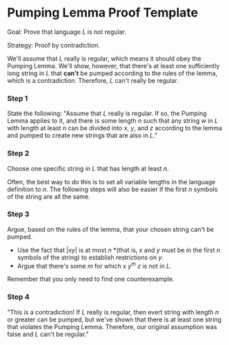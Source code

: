 # Pumping Lemma Proof Template

Goal: Prove that language *L* is not regular.

Strategy: Proof by contradiction.

We'll assume that *L* really is regular, which means it should obey the Pumping Lemma. We'll show, however, that there's at least one sufficiently long string in *L* that **can't** be pumped according to the rules of the lemma, which is a contradiction. Therefore, *L* can't really be regular.

### Step 1

State the following: "Assume that *L* really is regular. If so, the Pumping Lemma applies to it, and there is some length *n* such that any string *w* in *L* with length at least *n* can be divided into *x*, *y*, and *z* according to the lemma and pumped to create new strings that are also in *L*."

### Step 2

Choose one specific string in *L* that has length at least *n*.

Often, the best way to do this is to set all variable lengths in the language definition to *n*. The following steps will also be easier if the first *n* symbols of the string are all the same.

### Step 3

Argue, based on the rules of the lemma, that your chosen string can't be pumped.

- Use the fact that |*xy*| is at most *n* *(that is, *x* and *y* must be in the first *n* symbols of the string) to establish restrictions on *y*.
- Argue that there's some *m* for which *x* *y*<sup>*m*</sup> *z* is not in *L*.

Remember that you only need to find one counterexample.

### Step 4

"This is a contradiction! If *L* really is regular, then evert string with length *n* or greater can be pumped, but we've shown that there is at least one string that violates the Pumping Lemma. Therefore, our original assumption was false and *L* can't be regular."
